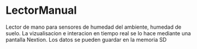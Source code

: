 # LectorManual
Lector de mano para sensores de humedad del ambiente, humedad de suelo. La vizualisacion e interacion en tiempo real se lo hace mediante una pantalla Nextion. Los datos se pueden guardar en la memoria SD
